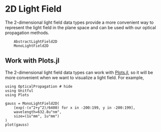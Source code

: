 # 2D Light Field

The 2-dimensional light field data types provide a more convenient way to represent the light field in the plane space and can be used with our optical propagation methods.

```@docs
    AbstractLightField2D
    MonoLightField2D
```

## Work with Plots.jl

The 2-dimensional light field data types can work with [Plots.jl](http://docs.juliaplots.org/latest/), so it will be more convenient when we want to visualize a light field. For example,

```@example
using OpticalPropagation # hide
using Unitful
using Plots

gauss = MonoLightField2D(
    [exp(-(x^2+y^2)/6400) for x in -200:199, y in -200:199],
    wavelength=632.8u"nm",
    size=(1u"mm", 1u"mm")
)
plot(gauss)
```
